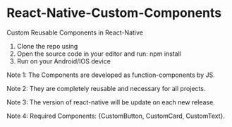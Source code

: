 # React-Native-Custom-Components

Custom Reusable Components in React-Native

1. Clone the repo using
2. Open the source code in your editor and run: npm install
3. Run on your Android/IOS device

Note 1: The Components are developed as function-components by JS.

Note 2: They are completely reusable and necessary for all projects.

Note 3: The version of react-native will be update on each new release.

Note 4: Required Components: {CustomButton, CustomCard, CustomText}.
